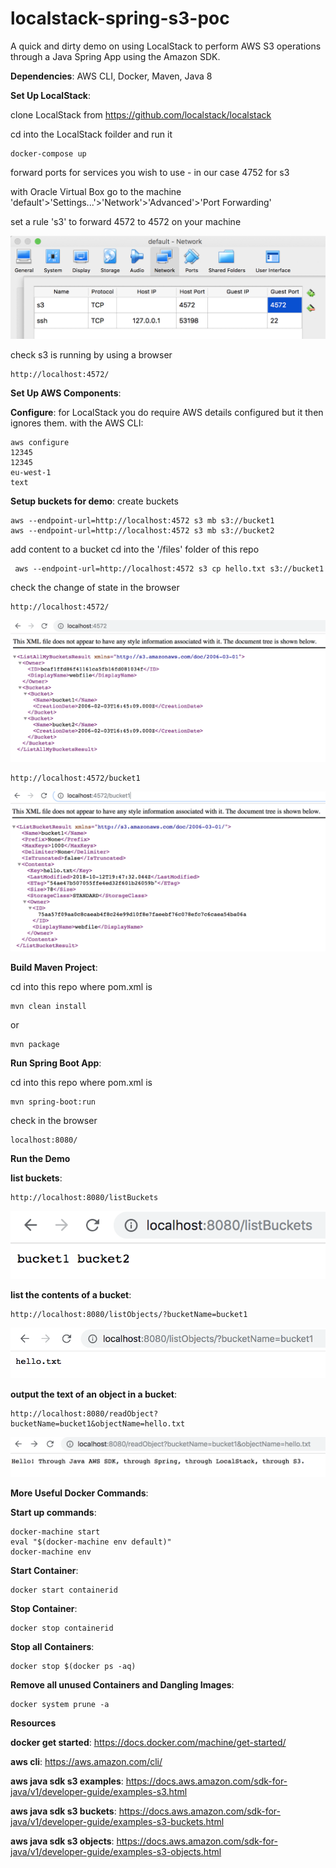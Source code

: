 # localstack-spring-s3-poc
A quick and dirty demo on using LocalStack to perform AWS S3 operations through a Java Spring App using the Amazon SDK.

**Dependencies**: AWS CLI, Docker, Maven, Java 8

**Set Up LocalStack**:

clone LocalStack from https://github.com/localstack/localstack

cd into the LocalStack foilder and run it
```
docker-compose up
```
forward ports for services you wish to use - in our case 4752 for s3

with Oracle Virtual Box go to the machine 'default'>'Settings...'>'Network'>'Advanced'>'Port Forwarding'

set a rule 's3' to forward 4572 to 4572 on your machine

![image comparison table](/images/port-forwarding.png)

check s3 is running by using a browser
```
http://localhost:4572/
```

**Set Up AWS Components**:

**Configure**:
for LocalStack you do require AWS details configured but it then ignores them.
with the AWS CLI:
```
aws configure
12345
12345
eu-west-1
text
```

**Setup buckets for demo**:
create buckets
```
aws --endpoint-url=http://localhost:4572 s3 mb s3://bucket1
aws --endpoint-url=http://localhost:4572 s3 mb s3://bucket2
```

add content to a bucket
cd into the '/files' folder of this repo
```
 aws --endpoint-url=http://localhost:4572 s3 cp hello.txt s3://bucket1
```

check the change of state in the browser
```
http://localhost:4572/
```
![image s3 state](/images/localstack-s3-buckets-state.png)

```
http://localhost:4572/bucket1
```
![image bucket1 state](/images/localstack-s3-bucket1-state.png)



**Build Maven Project**:

cd into this repo where pom.xml is
```
mvn clean install 
```
or
```
mvn package
```

**Run Spring Boot App**:

cd into this repo where pom.xml is
```
mvn spring-boot:run
```
check in the browser
```
localhost:8080/
```

**Run the Demo**

**list buckets**:
```
http://localhost:8080/listBuckets
```
![image list buckets](/images/list-bucket.png)

**list the contents of a bucket**:
```
http://localhost:8080/listObjects/?bucketName=bucket1
```
![image list objects](/images/list-objects.png)

**output the text of an object in a bucket**:
```
http://localhost:8080/readObject?bucketName=bucket1&objectName=hello.txt
```
![image read object](/images/read-object.png)


**More Useful Docker Commands**:

**Start up commands**:
```
docker-machine start
eval "$(docker-machine env default)"
docker-machine env
```

**Start Container**:
```
docker start containerid
```

**Stop Container**:
```
docker stop containerid
```

**Stop all Containers**:
```
docker stop $(docker ps -aq)
```

**Remove all unused Containers and Dangling Images**:
```
docker system prune -a
```


**Resources**

**docker get started**:
https://docs.docker.com/machine/get-started/

**aws cli**:
https://aws.amazon.com/cli/

**aws java sdk s3 examples**:
https://docs.aws.amazon.com/sdk-for-java/v1/developer-guide/examples-s3.html

**aws java sdk s3 buckets**:
https://docs.aws.amazon.com/sdk-for-java/v1/developer-guide/examples-s3-buckets.html

**aws java sdk s3 objects**:
https://docs.aws.amazon.com/sdk-for-java/v1/developer-guide/examples-s3-objects.html












